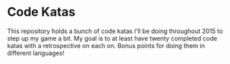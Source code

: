 # Code Katas

This repository holds a bunch of code katas I'll be doing throughout
2015 to step up my game a bit. My goal is to at least have twenty
completed code katas with a retrospective on each on. Bonus points for
doing them in different languages!


